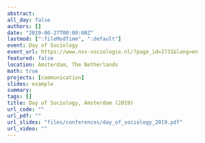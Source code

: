 ```yaml
---
abstract:
all_day: false
authors: []
date: "2019-06-27T00:00:00Z"
lastmod: [":fileModTime", ":default"]
event: Day of Sociology
event_url: https://www.nsv-sociologie.nl/?page_id=2731&lang=en
featured: false
location: Amsterdam, The Netherlands
math: true
projects: [communication]
slides: example
summary:
tags: []
title: Day of Sociology, Amsterdam (2019)
url_code: ""
url_pdf: ""
url_slides: "files/conferences/day_of_sociology_2019.pdf"
url_video: ""
---
```

